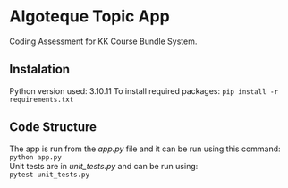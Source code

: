 # Algoteque Topic App
Coding Assessment for KK Course Bundle System.

## Instalation

Python version used: 3.10.11
To install required packages: `pip install -r requirements.txt`

## Code Structure
The app is run from the *app.py* file and it can be run using this command:   
`python app.py`   
Unit tests are in *unit_tests.py* and can be run using:   
`pytest unit_tests.py`   